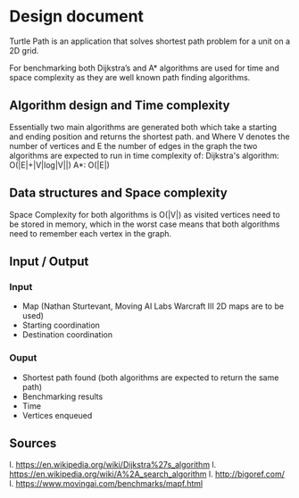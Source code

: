# Design document
Turtle Path is an application that solves shortest path problem for a unit on a 2D grid.

For benchmarking both Dijkstra’s and A* algorithms are used for time and space complexity as they are well known path finding algorithms.

## Algorithm design and Time complexity
Essentially two main algorithms are generated both which take a starting and ending position and returns the shortest path.
 and
Where V denotes the number of vertices and E the number of edges in the graph the two algorithms are expected to run in time complexity of:
Dijkstra's algorithm: O(|E|+|V|log|V||)
A*: O(|E|)

## Data structures and Space complexity
Space Complexity for both algorithms is O(|V|) as visited vertices need to be stored in memory, which in the worst case means that both algorithms need to remember each vertex in the graph.

## Input / Output
### Input
* Map (Nathan Sturtevant, Moving AI Labs Warcraft III 2D maps are to be used)
* Starting coordination
* Destination coordination
### Ouput
* Shortest path found (both algorithms are expected to return the same path)
* Benchmarking results
* Time
* Vertices enqueued

## Sources
 l. https://en.wikipedia.org/wiki/Dijkstra%27s_algorithm
 l. https://en.wikipedia.org/wiki/A%2A_search_algorithm
 l. http://bigoref.com/
 l. https://www.movingai.com/benchmarks/mapf.html
